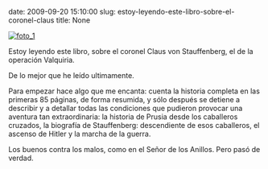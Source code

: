date: 2009-09-20 15:10:00
slug: estoy-leyendo-este-libro-sobre-el-coronel-claus
title: None

[![foto_1][1]][1]

Estoy leyendo este libro, sobre el coronel Claus von Stauffenberg, el de la operación Valquiria.

De lo mejor que he leído ultimamente.

Para empezar hace algo que me encanta: cuenta la historia completa en las primeras 85 páginas, de forma resumida, y sólo después se detiene a describir y a detallar todas las condiciones que pudieron provocar una aventura tan extraordinaria: la historia de Prusia desde los caballeros cruzados, la biografía de Stauffenberg: descendiente de esos caballeros,  el ascenso de Hitler y la marcha de la guerra.

Los buenos contra los malos, como en el Señor de los Anillos. Pero pasó de verdad.

[1]: file:///Users/jjdenis/jjdenis.github.com/static/2009-09-20-estoy-leyendo-este-libro-sobre-el-coronel-claus_foto1.jpg
